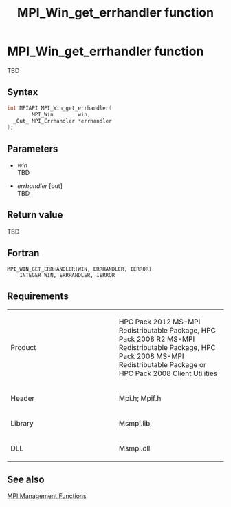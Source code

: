 ﻿---
title: MPI_Win_get_errhandler function
TOCTitle: MPI_Win_get_errhandler function
ms:assetid: dd5cd778-3db5-4d14-b08a-6f8eb23d4113
ms:mtpsurl: https://msdn.microsoft.com/en-us/library/Dn520606(v=VS.85)
ms:contentKeyID: 59361077
ms.date: 03/28/2018
mtps_version: v=VS.85
f1_keywords:
- MPI_WIN_GET_ERRHANDLER
- mpif/MPI_Win_get_errhandler
- mpi/MPI_WIN_GET_ERRHANDLER
dev_langs:
- C++
- C
---

# MPI\_Win\_get\_errhandler function

TBD

## Syntax

``` c++
int MPIAPI MPI_Win_get_errhandler(
        MPI_Win        win,
  _Out_ MPI_Errhandler *errhandler
);
```

## Parameters

  - *win*  
    TBD

  - *errhandler* \[out\]  
    TBD

## Return value

TBD

## Fortran

    MPI_WIN_GET_ERRHANDLER(WIN, ERRHANDLER, IERROR)
        INTEGER WIN, ERRHANDLER, IERROR

## Requirements

<table>
<colgroup>
<col style="width: 50%" />
<col style="width: 50%" />
</colgroup>
<tbody>
<tr class="odd">
<td><p>Product</p></td>
<td><p>HPC Pack 2012 MS-MPI Redistributable Package, HPC Pack 2008 R2 MS-MPI Redistributable Package, HPC Pack 2008 MS-MPI Redistributable Package or HPC Pack 2008 Client Utilities</p></td>
</tr>
<tr class="even">
<td><p>Header</p></td>
<td>Mpi.h;
Mpif.h</td>
</tr>
<tr class="odd">
<td><p>Library</p></td>
<td>Msmpi.lib</td>
</tr>
<tr class="even">
<td><p>DLL</p></td>
<td>Msmpi.dll</td>
</tr>
</tbody>
</table>


## See also

[MPI Management Functions](mpi-management-functions.md)

